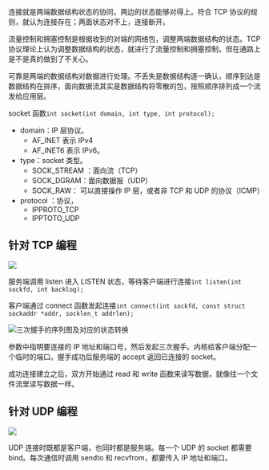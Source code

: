 连接就是两端数据结构状态的协同，两边的状态能够对得上。符合 TCP 协议的规则，就认为连接存在；两面状态对不上，连接断开。

流量控制和拥塞控制是根据收到的对端的网络包，调整两端数据结构的状态。TCP 协议理论上认为调整数据结构的状态，就进行了流量控制和拥塞控制，但在通路上是不是真的做到了不关心。

可靠是两端的数据结构对数据进行处理。不丢失是数据结构逐一确认，顺序到达是数据结构在排序，面向数据流其实是数据结构将零散的包，按照顺序排列成一个流发给应用层。

socket 函数`int socket(int domain, int type, int protocol);`

- domain：IP 层协议。
  - AF_INET 表示 IPv4
  - AF_INET6 表示 IPv6。
- type：socket 类型。
  - SOCK_STREAM ：面向流（TCP）
  - SOCK_DGRAM：面向数据报（UDP）
  - SOCK_RAW： 可以直接操作 IP 层，或者非 TCP 和 UDP 的协议（ICMP）
- protocol ：协议，
  - IPPROTO_TCP
  - IPPTOTO_UDP

## 针对 TCP 编程

![](https://blog-1252173264.cos.ap-shanghai.myqcloud.com/1649769010420-36233c35-b952-46b2-8c6c-ac2a699c2312.png)

服务端调用 listen 进入 LISTEN 状态，等待客户端进行连接`int listen(int sockfd, int backlog);`

客户端通过 connect 函数发起连接`int connect(int sockfd, const struct sockaddr *addr, socklen_t addrlen);`

![三次握手的序列图及对应的状态转换](https://blog-1252173264.cos.ap-shanghai.myqcloud.com/1649769205824-584cd00c-80bd-4062-9738-44f1e0810420.png)

参数中指明要连接的 IP 地址和端口号，然后发起三次握手。内核给客户端分配一个临时的端口。握手成功后服务端的 accept 返回已连接的 socket。

成功连接建立之后，双方开始通过 read 和 write 函数来读写数据，就像往一个文件流里读写数据一样。

## 针对 UDP 编程

![](https://blog-1252173264.cos.ap-shanghai.myqcloud.com/1649769993918-fe9fd1f6-e310-4271-8094-025d5d2ec47b.png)

UDP 连接时既都是客户端，也同时都是服务端。每一个 UDP 的 socket 都需要 bind。每次通信时调用 sendto 和 recvfrom，都要传入 IP 地址和端口。
